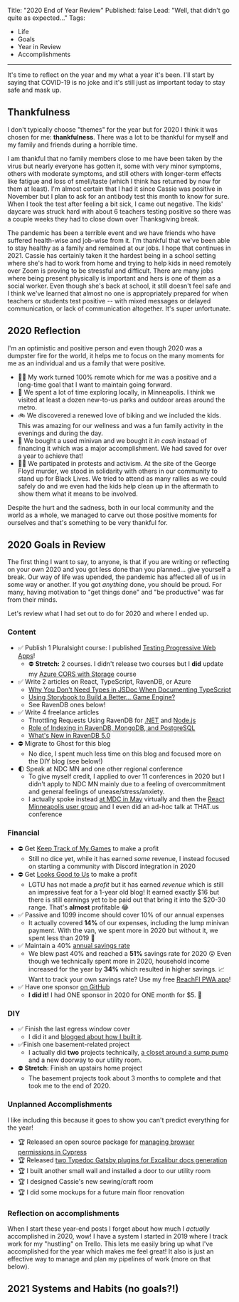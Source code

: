 Title: "2020 End of Year Review"
Published: false
Lead: "Well, that didn't go quite as expected..."
Tags:
- Life
- Goals
- Year in Review
- Accomplishments
---

It's time to reflect on the year and my what a year it's been. I'll start by saying that COVID-19 is no joke and it's still just as important today to stay safe and mask up.

## Thankfulness

I don't typically choose "themes" for the year but for 2020 I think it was chosen for me: **thankfulness**. There was a lot to be thankful for myself and my family and friends during a horrible time.

I am thankful that no family members close to me have been taken by the virus but nearly everyone has gotten it, some with very minor symptoms, others with moderate symptoms, and still others with longer-term effects like fatigue and loss of smell/taste (which I think has returned by now for them at least). I'm almost certain that I had it since Cassie was positive in November but I plan to ask for an antibody test this month to know for sure. When I took the test after feeling a bit sick, I came out negative. The kids' daycare was struck hard with about 6 teachers testing positive so there was a couple weeks they had to close down over Thanksgiving break.

The pandemic has been a terrible event and we have friends who have suffered health-wise and job-wise from it. I'm thankful that we've been able to stay healthy as a family and remained at our jobs. I hope that continues in 2021. Cassie has certainly taken it the hardest being in a school setting where she's had to work from home and trying to help kids in need remotely over Zoom is proving to be stressful and difficult. There are many jobs where being present physically is important and hers is one of them as a social worker. Even though she's back at school, it still doesn't feel safe and I think we've learned that almost no one is appropriately prepared for when teachers or students test positive -- with mixed messages or delayed communication, or lack of communication altogether. It's super unfortunate.

## 2020 Reflection

I'm an optimistic and positive person and even though 2020 was a dumpster fire for the world, it helps me to focus on the many moments for me as an individual and us a family that were positive. 

- 👩‍💻 My work turned 100% remote which for _me_ was a positive and a long-time goal that I want to maintain going forward. 
- 🌲 We spent a lot of time exploring locally, in Minneapolis. I think we visited at least a dozen new-to-us parks and outdoor areas around the metro. 
- 🚲 We discovered a renewed love of biking and we included the kids. This was amazing for our wellness and was a fun family activity in the evenings and during the day.
- 🚙 We bought a used minivan and we bought it _in cash_ instead of financing it which was a major accomplishment. We had saved for over a year to achieve that!
- ✊🏿 We partipated in protests and activism. At the site of the George Floyd murder, we stood in solidarity with others in our community to stand up for Black Lives. We tried to attend as many rallies as we could safely do and we even had the kids help clean up in the aftermath to show them what it means to be involved.

Despite the hurt and the sadness, both in our local community and the world as a whole, we managed to carve out those positive moments for ourselves and that's something to be very thankful for.

## 2020 Goals in Review

The first thing I want to say, to anyone, is that if you are writing or reflecting on your own 2020 and you got less done than you planned... give yourself a break. Our way of life was upended, the pandemic has affected all of us in some way or another. If you got _anything_ done, you should be proud. For many, having motivation to "get things done" and "be productive" was far from their minds.

Let's review what I had set out to do for 2020 and where I ended up.

### Content

- ✅ Publish 1 Pluralsight course: I published [Testing Progressive Web Apps](https://kamranicus.com/posts/2020-08-25-course-testing-progress-web-apps-cypress-webdriverio)!
  - ⛔ **Stretch:** 2 courses. I didn't release two courses but I **did** update my [Azure CORS with Storage](https://bit.ly/PSAzureStorageCORS) course
- ✅ Write 2 articles on React, TypeScript, RavenDB, or Azure
  -  [Why You Don't Need Types in JSDoc When Documenting TypeScript](https://dev.to/kamranayub/why-you-don-t-need-types-in-jsdoc-when-documenting-typescript-1pb0)
  - [Using Storybook to Build a Better... Game Engine?](https://dev.to/kamranayub/storyflow-using-storybook-to-build-a-better-game-engine-296l)
  - See RavenDB ones below!
- ✅ Write 4 freelance articles
  -  Throttling Requests Using RavenDB for [.NET](https://www.codeproject.com/Articles/5260137/Throttling-Outgoing-HTTP-Requests-in-a-Distributed) and [Node.js](https://www.codeproject.com/Articles/5260913/Throttling-Outgoing-Requests-in-Node-js)
  - [Role of Indexing in RavenDB, MongoDB, and PostgreSQL](https://kamranicus.com/posts/2020-05-26-ravendb-indexing-mongodb-postgresql)
  - [What's New in RavenDB 5.0](https://ravendb.net/articles/whats-new-in-ravendb-50)
- ⛔ Migrate to Ghost for this blog
  - No dice, I spent much less time on this blog and focused more on the DIY blog (see below!)
- 🌓 Speak at NDC MN and one other regional conference
  - To give myself credit, I applied to over 11 conferences in 2020 but I didn't apply to NDC MN mainly due to a feeling of overcommitment and general feelings of unease/stress/anxiety.
  - I actually spoke instead [at MDC in May](https://bit.ly/StorybookForGameEnginesMDC2020) virtually and then the [React Minneapolis user group](https://www.meetup.com/React-Minneapolis-Meetup/events/270736371/) and I even did an ad-hoc talk at THAT.us conference 

### Financial

- ⛔ Get [Keep Track of My Games](http://ktomg.com) to make a profit
  - Still no dice yet, while it has earned _some_ revenue, I instead focused on starting a community with Discord integration in 2020
- ⛔  Get [Looks Good to Us](https://looksgoodtous.com) to make a profit
  - LGTU has not made a _profit_ but it has earned _revenue_ which is still an impressive feat for a 1-year old blog! It earned exactly $16 but there is still earnings yet to be paid out that bring it into the $20-30 range. That's **almost** profitable 😂
- ✅ Passive and 1099 income should cover 10% of our annual expenses
  - It actually covered **14%** of our expenses, including the lump minivan payment. With the van, we spent more in 2020 but without it, we spent less than 2019 💪
- ✅ Maintain a 40% [annual savings rate](https://reachfi.app/)
  - We blew past 40% and reached a **51%** savings rate for 2020 😲 Even though we technically spent more in 2020, household income increased for the year by **34%** which resulted in higher savings. 📈 Want to track your own savings rate? Use my free [ReachFI PWA app](https://reachfi.app/)!
- ✅ Have one sponsor [on GitHub](https://github.com/sponsors/kamranayub)
  - **I did it!** I had ONE sponsor in 2020 for ONE month for $5. 🙏

### DIY

- ✅ Finish the last egress window cover
  - I did it and [blogged about how I built it](https://looksgoodtous.com/diy-custom-framed-egress-window-cover/).
- ✅Finish one basement-related project
  - I actually did **two** projects technically, [a closet around a sump pump](https://looksgoodtous.com/tag/stair-storage-series/) and a new doorway to our utility room.
- ⛔ **Stretch**: Finish an upstairs home project
  - The basement projects took about 3 months to complete and that took me to the end of 2020.

### Unplanned Accomplishments

I like including this because it goes to show you can't predict everything for the year!

- 🏆 Released an open source package for [managing browser permissions in Cypress](https://kamranicus.com/posts/2020-07-17-cypress-browser-permissions)
- 🏆 Released [two Typedoc Gatsby plugins for Excalibur docs generation](https://github.com/kamranayub?tab=repositories&q=gatsby&type=source&language=)
- 🏆 I built another small wall and installed a door to our utility room
- 🏆 I designed Cassie's new sewing/craft room
- 🏆 I did some mockups for a future main floor renovation

### Reflection on accomplishments

When I start these year-end posts I forget about how much I _actually_ accomplished in 2020, wow! I have a system I started in 2019 where I track work for my "hustling" on Trello. This lets me easily bring up what I've accomplished for the year which makes me feel great! It also is just an effective way to manage and plan my pipelines of work (more on that below).

## 2021 Systems and Habits (no goals?!)


<!--stackedit_data:
eyJoaXN0b3J5IjpbNzg0MTY4NzQ4LDkyOTg3OTE2MCwtMTY2NT
I5MDA2N119
-->